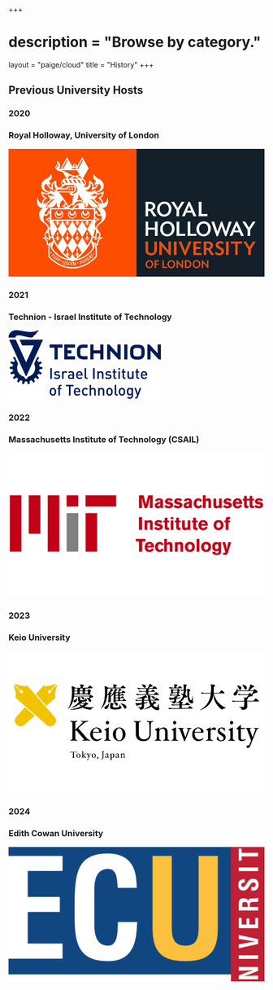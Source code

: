 +++
# description = "Browse by category."
layout = "paige/cloud"
title = "History"
+++

## Previous University Hosts

### 2020

### Royal Holloway, University of London

![](../../assets/Holloway.jpg)

### 2021

### Technion - Israel Institute of Technology

![](../../assets/Technion.png)

### 2022

### Massachusetts Institute of Technology (CSAIL)

![](../../assets/MIT.png)

### 2023

### Keio University

![](../../assets/Keio.png)

### 2024

### Edith Cowan University

![](../../assets/Edith.png)

